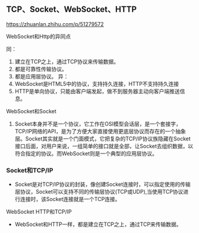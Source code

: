 ## TCP、Socket、WebSocket、HTTP
https://zhuanlan.zhihu.com/p/51279572

WebSocket和Http的异同点

同：
1. 建立在TCP之上，通过TCP协议来传输数据。
2. 都是可靠性传输协议。
3. 都是应用层协议。
异：
1. WebSocket是HTML5中的协议，支持持久连接，HTTP不支持持久连接
2. HTTP是单向协议，只能由客户端发起，做不到服务器主动向客户端推送信息。

WebSocket和Socket

1. Socket本身并不是一个协议，它工作在OSI模型会话层，是一个套接字，TCP/IP网络的API，是为了方便大家直接使用更底层协议而存在的一个抽象层。Socket其实就是一个门面模式，它把复杂的TCP/IP协议族隐藏在Socket接口后面，对用户来说，一组简单的接口就是全部，让Socket去组织数据，以符合指定的协议。而WebSocket则是一个典型的应用层协议。

### Socket和TCP/IP
* Socket是对TCP/IP协议的封装，像创建Socket连接时，可以指定使用的传输层协议，Socket可以支持不同的传输层协议(TCP或UDP),当使用TCP协议进行连接时，该Socket连接就是一个TCP连接。

WebSocket HTTP和TCP/IP
* WebSocket和HTTP一样，都是建立在TCP之上，通过TCP来传输数据。
